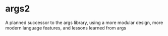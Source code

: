 # args2
A planned successor to the args library, using a more modular design, more modern language features, and lessons learned from args
